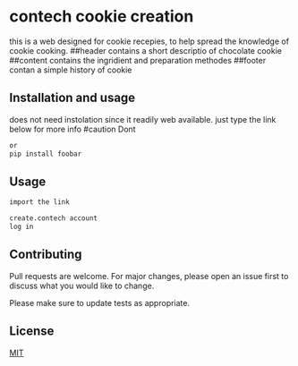 # contech cookie creation

this is a web designed for cookie recepies, to help spread the knowledge of cookie cooking.
##header
contains a short descriptio of chocolate cookie
##content
contains the ingridient and preparation methodes
##footer
contan a simple history of cookie 

## Installation and usage
does not need instolation since it readily web available. just type the link below for more info
#caution
Dont
```bash
or
pip install foobar
```

## Usage

```html
import the link

create.contech account
log in
```

## Contributing
Pull requests are welcome. For major changes, please open an issue first to discuss what you would like to change.

Please make sure to update tests as appropriate.

## License
[MIT](https://choosealicense.com/licenses/mit/)